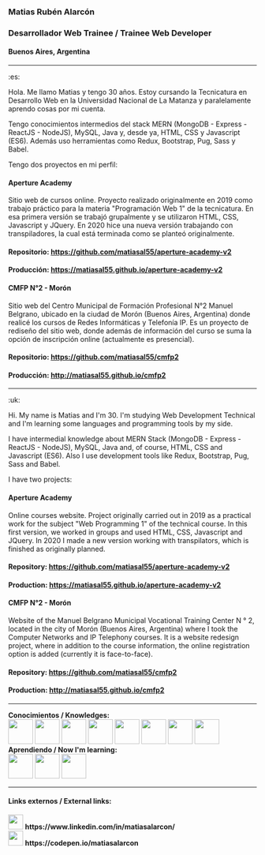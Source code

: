 ### Matias Rubén Alarcón
### Desarrollador Web Trainee / Trainee Web Developer
#### Buenos Aires, Argentina
<hr>
:es:

Hola. Me llamo Matias y tengo 30 años. Estoy cursando la Tecnicatura en Desarrollo Web en la Universidad Nacional de La Matanza y paralelamente aprendo cosas por mi cuenta.
<p></p>
Tengo conocimientos intermedios del stack MERN (MongoDB - Express - ReactJS - NodeJS), MySQL, Java y, desde ya, HTML, CSS y Javascript (ES6). Además uso herramientas como Redux, Bootstrap, Pug, Sass y Babel. 
<p></p>
Tengo dos proyectos en mi perfil:

#### Aperture Academy
Sitio web de cursos online. Proyecto realizado originalmente en 2019 como trabajo práctico para la materia "Programación Web 1" de la tecnicatura. En esa primera versión se trabajó grupalmente y se utilizaron HTML, CSS, Javascript y JQuery. En 2020 hice una nueva versión trabajando con transpiladores, la cual está terminada como se planteó originalmente.
#### Repositorio: https://github.com/matiasal55/aperture-academy-v2
#### Producción: https://matiasal55.github.io/aperture-academy-v2

#### CMFP N°2 - Morón
Sitio web del Centro Municipal de Formación Profesional N°2 Manuel Belgrano, ubicado en la ciudad de Morón (Buenos Aires, Argentina) donde realicé los cursos de Redes Informáticas y Telefonía IP. Es un proyecto de rediseño del sitio web, donde además de información del curso se suma la opción de inscripción online (actualmente es presencial).
#### Repositorio: https://github.com/matiasal55/cmfp2
#### Producción: http://matiasal55.github.io/cmfp2
<hr>
:uk:

Hi. My name is Matias and I'm 30. I'm studying Web Development Technical and I'm learning some languages and programming tools by my side.
<p></p>
I have intermedial knowledge about MERN Stack (MongoDB - Express - ReactJS - NodeJS), MySQL, Java and, of course, HTML, CSS and Javascript (ES6). Also I use development tools like Redux, Bootstrap, Pug, Sass and Babel.
<p></p>
I have two projects:

#### Aperture Academy
Online courses website. Project originally carried out in 2019 as a practical work for the subject "Web Programming 1" of the technical course. In this first version, we worked in groups and used HTML, CSS, Javascript and JQuery. In 2020 I made a new version working with transpilators, which is finished as originally planned. 
#### Repository: https://github.com/matiasal55/aperture-academy-v2
#### Production: https://matiasal55.github.io/aperture-academy-v2

#### CMFP N°2 - Morón
Website of the Manuel Belgrano Municipal Vocational Training Center N ° 2, located in the city of Morón (Buenos Aires, Argentina) where I took the Computer Networks and IP Telephony courses. It is a website redesign project, where in addition to the course information, the online registration option is added (currently it is face-to-face).

#### Repository: https://github.com/matiasal55/cmfp2
#### Production: http://matiasal55.github.io/cmfp2
<hr>
<div>
  <b>Conocimientos / Knowledges:</b>
  <br>
  <img src="https://cdn.jsdelivr.net/npm/simple-icons@3.11.0/icons/html5.svg" width="50" height="50">
  <img src="https://cdn.jsdelivr.net/npm/simple-icons@3.11.0/icons/css3.svg" width="50" height="50">
  <img src="https://cdn.jsdelivr.net/npm/simple-icons@3.11.0/icons/javascript.svg" width="50" height="50">
  <img src="https://cdn.jsdelivr.net/npm/simple-icons@3.11.0/icons/java.svg" width="50" height="50">
  <img src="https://cdn.jsdelivr.net/npm/simple-icons@3.11.0/icons/sass.svg" width="50" height="50">
  <img src="https://cdn.jsdelivr.net/npm/simple-icons@3.11.0/icons/babel.svg" width="50" height="50">
  <img src="https://cdn.jsdelivr.net/npm/simple-icons@3.11.0/icons/php.svg" width="50" height="50">
  <img src="https://cdn.jsdelivr.net/npm/simple-icons@3.11.0/icons/mysql.svg" width="50" height="50">
  <br>
  <b>Aprendiendo / Now I'm learning:</b>
  <br>
   <img src="https://cdn.jsdelivr.net/npm/simple-icons@3.11.0/icons/node-dot-js.svg" width="50" height="50">
   <img src="https://cdn.jsdelivr.net/npm/simple-icons@3.11.0/icons/mongodb.svg" width="50" height="50">
   <img src="https://cdn.jsdelivr.net/npm/simple-icons@3.11.0/icons/docker.svg" width="50" height="50">
</div>
<hr>

#### Links externos / External links:

<div>
<img src="https://cdn.jsdelivr.net/npm/simple-icons@3.11.0/icons/linkedin.svg" width="30" height="30">
<b>https://www.linkedin.com/in/matiasalarcon/</b>
</div>
<div>
<img src="https://cdn.jsdelivr.net/npm/simple-icons@3.11.0/icons/codepen.svg" width="30" height="30">
<b>https://codepen.io/matiasalarcon</b>
</div>
